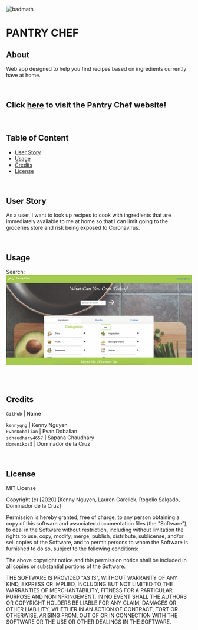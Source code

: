 ![badmath](https://img.shields.io/badge/MIT-License-blue)
# PANTRY CHEF

## About
Web app designed to help you find recipes based on ingredients currently have at home.

<br/>

## Click **[here](https://pantry-chef-kenny.herokuapp.com/)** to visit the Pantry Chef website!

<br/>


## Table of Content
* [User Story](#user-story)
* [Usage](#usage)
* [Credits](#credits)
* [License](#license)

<br/>


## User Story
As a user, I want to look up recipes to cook with ingredients that are immediately available to me at home so that I can limit going to the groceries store and risk being exposed to Coronavirus.

<br/>


## Usage

Search:<br/>
![](assets/search.gif)<br/>
<br/>

<br/>


## Credits
`GitHub` | Name<br/>

`kennyqng` | Kenny Nguyen<br/>
`EvanDobalian` | Evan Dobalian<br/>
`schaudhary4657` | Sapana Chaudhary<br/>
`domenikos5` | Dominador de la Cruz<br/>

<br/>

## License

MIT License

Copyright (c) [2020] [Kenny Nguyen, Lauren Garelick, Rogelio Salgado, Dominador de la Cruz]

Permission is hereby granted, free of charge, to any person obtaining a copy
of this software and associated documentation files (the "Software"), to deal
in the Software without restriction, including without limitation the rights
to use, copy, modify, merge, publish, distribute, sublicense, and/or sell
copies of the Software, and to permit persons to whom the Software is
furnished to do so, subject to the following conditions:

The above copyright notice and this permission notice shall be included in all
copies or substantial portions of the Software.

THE SOFTWARE IS PROVIDED "AS IS", WITHOUT WARRANTY OF ANY KIND, EXPRESS OR
IMPLIED, INCLUDING BUT NOT LIMITED TO THE WARRANTIES OF MERCHANTABILITY,
FITNESS FOR A PARTICULAR PURPOSE AND NONINFRINGEMENT. IN NO EVENT SHALL THE
AUTHORS OR COPYRIGHT HOLDERS BE LIABLE FOR ANY CLAIM, DAMAGES OR OTHER
LIABILITY, WHETHER IN AN ACTION OF CONTRACT, TORT OR OTHERWISE, ARISING FROM,
OUT OF OR IN CONNECTION WITH THE SOFTWARE OR THE USE OR OTHER DEALINGS IN THE
SOFTWARE.